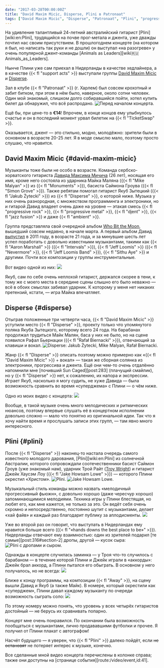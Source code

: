 ```yaml
---
date: "2017-03-28T00:00:00Z"
title: "David Maxim Micic, Disperse, Plini в Patronaat"
tags: ["David Maxim Micic", "Disperse", "Patronaat", "Plini", "progressive metal", "музыка"]
---
```


На удивление талантливый 24-летний австралийский гитарист [Plini][wiki:en:Plini], трудящийся на почве прог-метала и джента, уже дважды почтил нас своим присутствием. В прошлогоднем концерте (на котором я был, но написать так руки и не дошли) он выступал «на разогреве» у очень популярной джент-команды [Animals as Leaders][wiki:ru:Animals_as_Leaders].

Нынче Плини уже сам приехал в Нидерланды в качестве хедлайнера, а в качестве {{< fl "support acts" >}} выступали группы [David Maxim Micic](https://www.facebook.com/davidmaximmicicmusic/) и [Disperse](https://www.facebook.com/disperseofficial/).

<!--more-->

<!--![](img:3.bp.blogspot.com/-4ql-Zp3-APE/WNgDhZQK7-I/AAAAAAAApp8/W-4pPcq2MEU9OeNdFGRXA-JLe8_iTxsEgCPcB/s1600/dsc04094.picasaweb.jpg)-->

Зал в клубе {{< fl "Patronaat" >}} (г. Харлем) был совсем крохотный и забит битком, при этом в нём было, наверное, около сотни человек. Один мой знакомый, слишком долго собиравшийся пойти, хотел купить билет да обнаружил, что всё распродано.
![](img:3.bp.blogspot.com/-AyWrTi1Sm08/WNgDhXozeNI/AAAAAAAApp8/DbcQ_DllLJQQs0hWrm4Ong3SFcLkWaHWwCPcB/s1600/dsc04083.picasaweb.jpg:a "Перед началом концерта.")

Ещё бы, при цене-то в **€14**! Впрочем, в конце концов ему улыбнулось счастье и он в последний момент урвал билетик на {{< fl "TicketSwap" >}}.

Оказывается, джент — это стильно, модно, молодёжно: зрители были в основном в возрасте 20-25 лет. Я в моде смыслю мало, поэтому просто слушаю, что нравится.

## David Maxim Micic {#david-maxim-micic}

Музыканты тоже были не особо в возрасте. Команда сербско-хорватского гитариста [Давида Максима Мичича](https://www.facebook.com/davidmaximmicicmusic/) (26 лет), носящая его имя, кроме него состояла из ударника Майка Маляна ({{< fl "Mike Malyan" >}} из {{< fl "Monuments" >}}), басиста Саймона Гроува ({{< fl "Simon Grove" >}}). Также ребятам помогал гитарист Якуб Зытецкий ({{< fl "Jakub Żytecki" >}}) из {{< fl "Disperse" >}}, о которой ниже. Музыка у них очень разнородная, с множеством программинга и электроники, но и гитарой Давид владеет очень даже на уровне — этакая смесь {{< fl "progressive rock" >}}, {{< fl "progressive metal" >}}, {{< fl "djent" >}}, {{< fl "jazz fusion" >}} и даже {{< fl "ambient" >}}.

Группа представляла свой очередной альбом [Who Bit the Moon](https://davidmaximmicic.bandcamp.com/album/who-bit-the-moon), вышедший совсем недавно, в начале марта. А первый альбом Давид [выпустил](https://davidmaximmicic.bandcamp.com/album/bilo) в 2011 году, в возрасте 21 года, и за минувшие шесть лет успел поработать с довольно известными музыкантами, такими как {{< fl "Aaron Marshall" >}} ({{< fl "Intervals" >}}), {{< fl "Jeff Loomis" >}} ({{< fl "Nevermore" >}}, {{< fl "Jeff Loomis Band" >}}), {{< fl "Sithu Aye" >}} и другими. Почти все композиции у группы инструментальные.

Вот видео одной из них:
![](youtube:PfPNl88RI7A)

Якуб, сам по себе очень неплохой гитарист, держался скорее в тени, к тому же с моего места в середине сцены слышно его было неважно — всё в обоих смыслах забивал ударник. К которому у меня нет никаких претензий, кстати, — игра Майка впечатляет.

## Disperse {#disperse}

Отыграв положенные три четверти часа, {{< fl "David Maxim Micic" >}} уступили место {{< fl "Disperse" >}}, проекту только что упомянутого поляка Якуба Зытецкого, которому всего 24 года. На барабанах продолжал трудиться Майк Малян, баса у них не было, но на сцене появился Рафал Бьернацки ({{< fl "Rafał Biernacki" >}}), отвечающий за клавиши и вокал.
![](img:4.bp.blogspot.com/-sIKEh18_-0U/WNgDhQy4vGI/AAAAAAAApp8/3HC9oyVUb3wegO1F5_8uGPFzKLnE4_X-QCPcB/s1600/dsc04087.picasaweb.jpg:a "Disperse: Jakub Żytecki, Mike Malyan, Rafał Biernacki.")

Жанр {{< fl "Disperse" >}} описать поэтому можно примерно как «{{< fl "David Maxim Micic" >}} + вокал» — такая же сборная солянка из электроники, прогрессива и джента. Ещё они чем-то *очень* отдалённо напомнили мне [почивший Sun Caged][post:283] (плачущий смайлик), но у {{< fl "Disperse" >}} нет, к сожалению, их напора и экспрессии. Играет Якуб, насколько я могу судить, не хуже Давида — была возможность сравнить во время «суперджема» с Плини — о чём ниже.

Одно из моих видео с концерта:
![](youtube:N2TByqw8ELk)

Вообще, в такой музыке очень много мелодических и ритмических нюансов, поэтому впервые слушать её в концертном исполнении довольно сложно — мало что понятно из оригинальной идеи. Так что я хочу найти время и прослушать записи этих групп, — там явно много интересного.

## Plini {#plini}

После {{< fl "Disperse" >}} наконец-то настала очередь самого известного молодого дарования, [Plini][wiki:en:Plini] из солнечной Австралии, которого сопровождали соотечественники басист Саймон Гроув (уже знакомый нам), ударник Трой Райт ([Troy Wright](https://www.wrightdrums.com/)) и гитарист Джейк Хаусэм Лоу ({{< fl "Jake Howsam Lowe" >}}) — которого Плини окрестил «Христом».
![](img:3.bp.blogspot.com/-4ql-Zp3-APE/WNgDhZQK7-I/AAAAAAAApp8/W-4pPcq2MEU9OeNdFGRXA-JLe8_iTxsEgCPcB/s1600/dsc04094.picasaweb.jpg:a "Plini.")
![](img:3.bp.blogspot.com/-5Yx5pym4z60/WNgDhaX0JDI/AAAAAAAApp8/JIGonVuGKbwHndU315nQv88bZEmcRM_jwCPcB/s1600/dsc04091.picasaweb.jpg:a "Jake Howsam Lowe.")

Музыкальный стиль команды можно назвать «мелодичный прогрессивный фьюжн», с довольно хорошо (даже чересчур хорошо) запоминающимися мелодиями. Техника игры у Плини блестящая, но любят его, как мне кажется, не только за это. Он ведёт себя очень скромно и непосредственно, постоянно шутит с музыкантами, делает «хай файв» и каждый раз благодарит публику за аплодисменты.
![](youtube:S7XQzEEmD_A)

Уже во второй раз он говорит, что выступать в Нидерландах ему нравится больше всего ({{< fl "«hands downs the best place to be»" >}}). Нидерланды отвечают ему взаимностью: один из зрителей подарил [те самые][post:316#section-2] дропы, другой — кусок сыра:
![](img:3.bp.blogspot.com/-RK07WTPIFZA/WNgDhWYqYFI/AAAAAAAApp8/eVOQXPS1Qxsu9ZZiXaGp6Tfc0ppsqwpMQCPcB/s1600/dsc04098.picasaweb.jpg:a "Plini с дропами и сыром.")

Однажды в концерте случилась заминка — у Троя что-то случилось с барабаном — в течение которой Плини и Джейк играли в «аккорды»: Джейк брал аккорд, а Плини пытался его обыграть. В основном у него получалось, но не всегда:
![](youtube:_B770slBTHU)

Ближе к концу программы, на композиции {{< fl "Away" >}}, на сцену вышли Давид и Якуб (а также Майк). В номере, который окрестили как «суперджем», Плини давал каждому музыканту по очереди возможность сыграть соло:
![](youtube:Roww0bDNnuw)

По этому номеру можно понять, что уровень у всех четырёх гитаристов достойный — не берусь их сравнивать попарно.

Концерт мне очень понравился. По окончании была возможность пообщаться с музыкантами, лично продававшими футболки и прочее. Я получил от Плини плакат с автографом!

Насчёт будущего — я уверен, что {{< fl "Plini" >}} далеко пойдёт, если ~~не остановят~~ не потеряет интерес к музыке, конечно.

Все сделанные мной видео концерта перечислены в колонке справа; также они доступны на [странице события][route:/video/event,id:41].
